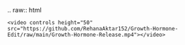 .. raw:: html

    <video controls height="50" src="https://github.com/RehanaAktar152/Growth-Hormone-Edit/raw/main/Growth-Hormone-Release.mp4"></video>

